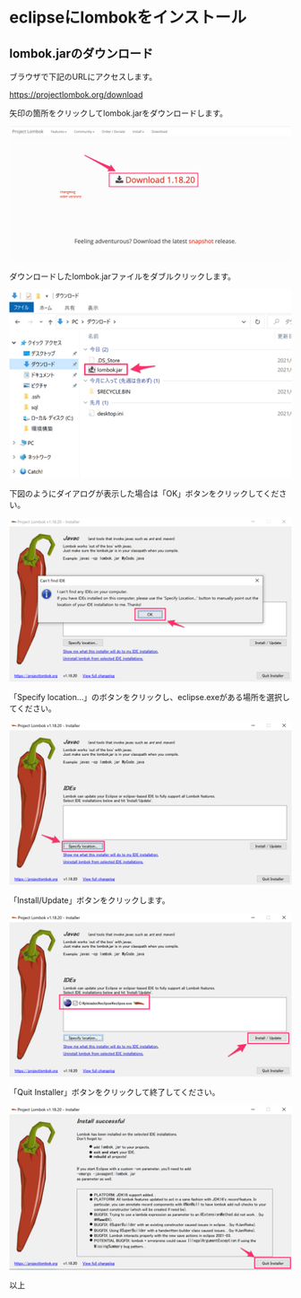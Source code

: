 # eclipseにlombokをインストール

## lombok.jarのダウンロード

ブラウザで下記のURLにアクセスします。

https://projectlombok.org/download

矢印の箇所をクリックしてlombok.jarをダウンロードします。

![](img/lombok-eclipse-setting-0.png)

ダウンロードしたlombok.jarファイルをダブルクリックします。

![](img/lombok-eclipse-setting-1.png)

下図のようにダイアログが表示した場合は「OK」ボタンをクリックしてください。

![](img/lombok-eclipse-setting-2.png)

「Specify location...」のボタンをクリックし、eclipse.exeがある場所を選択してください。

![](img/lombok-eclipse-setting-3.png)

「Install/Update」ボタンをクリックします。

![](img/lombok-eclipse-setting-4.png)

「Quit Installer」ボタンをクリックして終了してください。

![](img/lombok-eclipse-setting-5.png)

以上